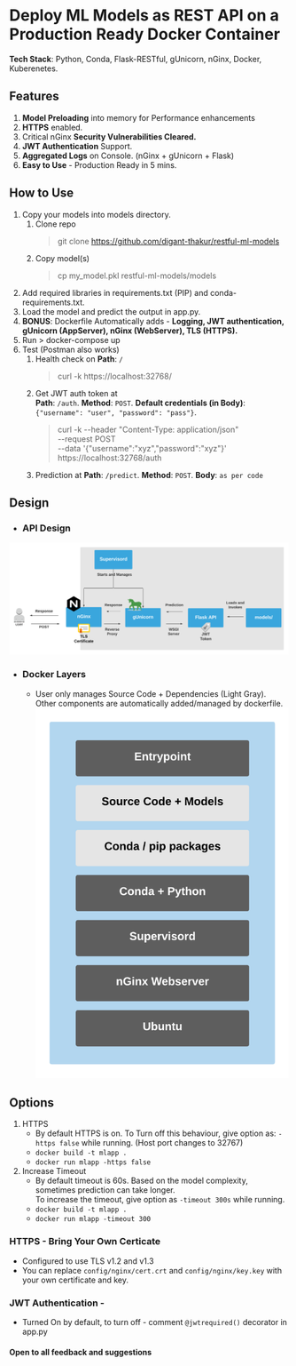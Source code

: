 # Deploy ML Models as REST API on a Production Ready Docker Container
**Tech Stack**: Python, Conda, Flask-RESTful, gUnicorn, nGinx, Docker, Kuberenetes.

## Features
1. **Model Preloading** into memory for Performance enhancements
2. **HTTPS** enabled. 
3. Critical nGinx **Security Vulnerabilities Cleared.** 
4. **JWT Authentication** Support.
5. **Aggregated Logs** on Console. (nGinx + gUnicorn + Flask)
6. **Easy to Use** - Production Ready in 5 mins.

## How to Use
1. Copy your models into models directory.
    1. Clone repo
        >git clone https://github.com/digant-thakur/restful-ml-models
    2. Copy model(s)
        >cp my_model.pkl restful-ml-models/models
2. Add required libraries in requirements.txt (PIP) and conda-requirements.txt.  
3. Load the model and predict the output in app.py.
4. **BONUS**: Dockerfile Automatically adds - **Logging, JWT authentication, gUnicorn (AppServer), nGinx (WebServer), TLS (HTTPS).** 
5. Run
        > docker-compose up
6. Test (Postman also works)
    1. Health check on **Path**: `/`
        > curl -k https://localhost:32768/
    2. Get JWT auth token at <br />**Path**: `/auth`. **Method**: `POST`. **Default credentials (in Body)**: `{"username": "user", "password": "pass"}`.
        > curl -k --header "Content-Type: application/json" <br />
            --request POST <br />
            --data '{"username":"xyz","password":"xyz"}' <br />
            https://localhost:32768/auth
    3. Prediction at **Path**: `/predict`. **Method**: `POST`. **Body**: `as per code`

## Design
- ### API Design
![System Design](illustrations/system_design.png#center) 

- ### Docker Layers 
    - User only manages Source Code + Dependencies (Light Gray).<br /> Other components are automatically added/managed by dockerfile.
![Dockerfile Layering](illustrations/container_design.png#center)


## Options
1. HTTPS
    - By default HTTPS is on. To Turn off this behaviour, give option as: `-https false` while running. (Host port changes to 32767)
    - `docker build -t mlapp .`
    - `docker run mlapp -https false`
2. Increase Timeout
    - By default timeout is 60s. Based on the model complexity, sometimes prediction can take longer.<br /> To increase the timeout, give option as `-timeout 300s` while running.
    - `docker build -t mlapp .`
    - `docker run mlapp -timeout 300`
### HTTPS - Bring Your Own Certicate
- Configured to use TLS v1.2 and v1.3
- You can replace `config/nginx/cert.crt` and `config/nginx/key.key` with your own certificate and key.

### JWT Authentication - 
- Turned On by default, to turn off - comment `@jwtrequired()` decorator in app.py

#### Open to all feedback and suggestions